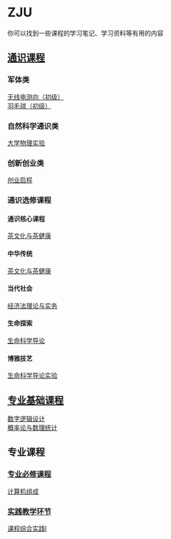# ZJU

你可以找到一些课程的学习笔记、学习资料等有用的内容

## [通识课程](./general_courses/index.md)

### 军体类

[无线电测向（初级）](./general_courses/radio_direction_finding.md)<br/>
[羽毛球（初级）](./general_courses/badminton.md)

### 自然科学通识类

[大学物理实验](./general_courses/phy_exp.md)

### 创新创业类

[创业启程](./general_courses/entrepreneurship.md)

### 通识选修课程

#### 通识核心课程

[茶文化与茶健康](./general_courses/tea_culture.md)

#### 中华传统

[茶文化与茶健康](./general_courses/tea_culture.md)

#### 当代社会

[经济法理论与实务](./general_courses/economic_law.md)

#### 生命探索

[生命科学导论](./general_courses/life_science.md)

#### 博雅技艺

[生命科学导论实验](./general_courses/life_science_exp.md)

## [专业基础课程](./basic_courses/index.md)

[数字逻辑设计](./basic_courses/digital_logic_design/index.md)<br/>
[概率论与数理统计](./basic_courses/prob_theo_and_math_stat/index.md)

## 专业课程

### [专业必修课程](./compulsory_courses/index.md)

[计算机组成](./compulsory_courses/computer_organization/index.md)

### [实践教学环节](./practical_teaching/index.md)

[课程综合实践Ⅰ](./practical_teaching/practical_course_1.md)